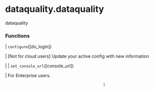 # dataquality.dataquality

dataquality

### Functions

| `configure`([do_login])

 | [Not for cloud users] Update your active config with new information

 |
| `set_console_url`([console_url])

 | For Enterprise users.

                                                |

